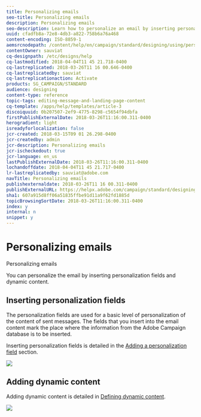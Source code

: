 ```yaml
---
title: Personalizing emails
seo-title: Personalizing emails
description: Personalizing emails
seo-description: Learn how to personalize an email by inserting personalization fields and dynamic content.
uuid: cfadfb8a-72e8-4db3-a822-758b6a76a468
content-encoding: ISO-8859-1
aemsrcnodepath: /content/help/en/campaign/standard/designing/using/personalizing-emails
contentOwner: sauviat
cq-designpath: /etc/designs/help
cq-lastmodified: 2018-04-04T11 45 21.718-0400
cq-lastreplicated: 2018-03-26T11 16 00.646-0400
cq-lastreplicatedby: sauviat
cq-lastreplicationaction: Activate
products: SG_CAMPAIGN/STANDARD
audience: designing
content-type: reference
topic-tags: editing-message-and-landing-page-content
cq-template: /apps/help/templates/article-3
discoiquuid: 0b207507-2ef9-4775-8298-c5654f94dbfa
firstPublishExternalDate: 2018-03-26T11:16:00.311-0400
herogradient: light
isreadyforlocalization: false
jcr-created: 2018-03-15T09 01 26.298-0400
jcr-createdby: admin
jcr-description: Personalizing emails
jcr-ischeckedout: true
jcr-language: en_us
lastPublishExternalDate: 2018-03-26T11:16:00.311-0400
lochandoffdate: 2018-04-04T11 45 21.717-0400
lr-lastreplicatedby: sauviat@adobe.com
navTitle: Personalizing emails
publishexternaldate: 2018-03-26T11 16 00.311-0400
publishExternalURL: https://helpx.adobe.com/campaign/standard/designing/using/personalizing-emails.html
sha1: 607a915d8ff06a51835ffbe91d11a9f62fd1885d
topicBrowsingSortDate: 2018-03-26T11:16:00.311-0400
index: y
internal: n
snippet: y
---
```


# Personalizing emails

Personalizing emails

You can personalize the email by inserting personalization fields and dynamic content.

## Inserting personalization fields

The personalization fields are used for a basic level of personalization of the content of sent messages. The fields that you insert into the email content mark the place where the information from the Adobe Campaign database is to be inserted.

Inserting personalization fields is detailed in the [Adding a personalization field](../../designing/using/adding-a-personalization-field.md) section.

![](assets/delivery_content_21.png)

## Adding dynamic content

Adding dynamic content is detailed in [Defining dynamic content](../../designing/using/defining-dynamic-content.md).

![](assets/delivery_content_25.png)

